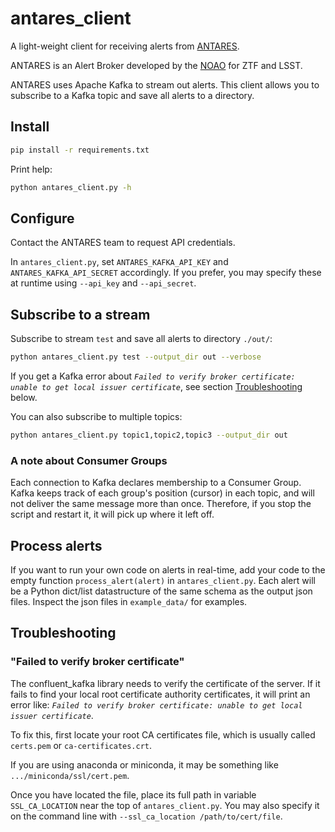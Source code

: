 # antares_client
A light-weight client for receiving alerts from [ANTARES](http://antares.noao.edu).

ANTARES is an Alert Broker developed by the [NOAO](http://noao.edu) for ZTF and LSST.

ANTARES uses Apache Kafka to stream out alerts. This client allows you to subscribe to a Kafka topic and save all alerts to a directory.

## Install

```bash
pip install -r requirements.txt
```

Print help:

```bash
python antares_client.py -h
```

## Configure

Contact the ANTARES team to request API credentials.

In `antares_client.py`, set `ANTARES_KAFKA_API_KEY` and `ANTARES_KAFKA_API_SECRET` accordingly. If you prefer, you may specify these at runtime using `--api_key` and `--api_secret`.

## Subscribe to a stream

Subscribe to stream `test` and save all alerts to directory `./out/`:

```bash
python antares_client.py test --output_dir out --verbose
```

If you get a Kafka error about _`Failed to verify broker certificate: unable to get local issuer certificate`_, see section [Troubleshooting](#Troubleshooting) below.

You can also subscribe to multiple topics:

```bash
python antares_client.py topic1,topic2,topic3 --output_dir out
```

### A note about Consumer Groups

Each connection to Kafka declares membership to a Consumer Group. Kafka keeps track of each group's position (cursor) in each topic, and will not deliver the same message more than once. Therefore, if you stop the script and restart it, it will pick up where it left off.

## Process alerts

If you want to run your own code on alerts in real-time, add your code to the empty function `process_alert(alert)` in `antares_client.py`. Each alert will be a Python dict/list datastructure of the same schema as the output json files. Inspect the json files in `example_data/` for examples.

## Troubleshooting

### "Failed to verify broker certificate"

The confluent_kafka library needs to verify the certificate of the server. If it fails to find your local root certificate authority certificates, it will print an error like: _`Failed to verify broker certificate: unable to get local issuer certificate`_.

To fix this, first locate your root CA certificates file, which is usually called `certs.pem` or `ca-certificates.crt`.

If you are using anaconda or miniconda, it may be something like `.../miniconda/ssl/cert.pem`.

Once you have located the file, place its full path in variable `SSL_CA_LOCATION` near the top of `antares_client.py`. You may also specify it on the command line with `--ssl_ca_location /path/to/cert/file`.
